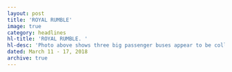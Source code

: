 ```yaml
---
layout: post
title: 'ROYAL RUMBLE'
image: true
category: headlines
hl-title: 'ROYAL RUMBLE. '
hl-desc: 'Photo above shows three big passenger buses appear to be colliding with each other at the detour bridge in Palo, Loay last Thursday afternoon as the tourist bus (blue) reportedly lost it brake and hit a Southern Star bus. The tourist bus swerve to the right portion of the road while the Southern Star is pushed to the right corner. Both vehicles were following another Southern Star bus in going to Tagbilaran City. (Photo: FB account of Jay Datoy)'
dated: March 11 - 17, 2018
archive: true
---
```


